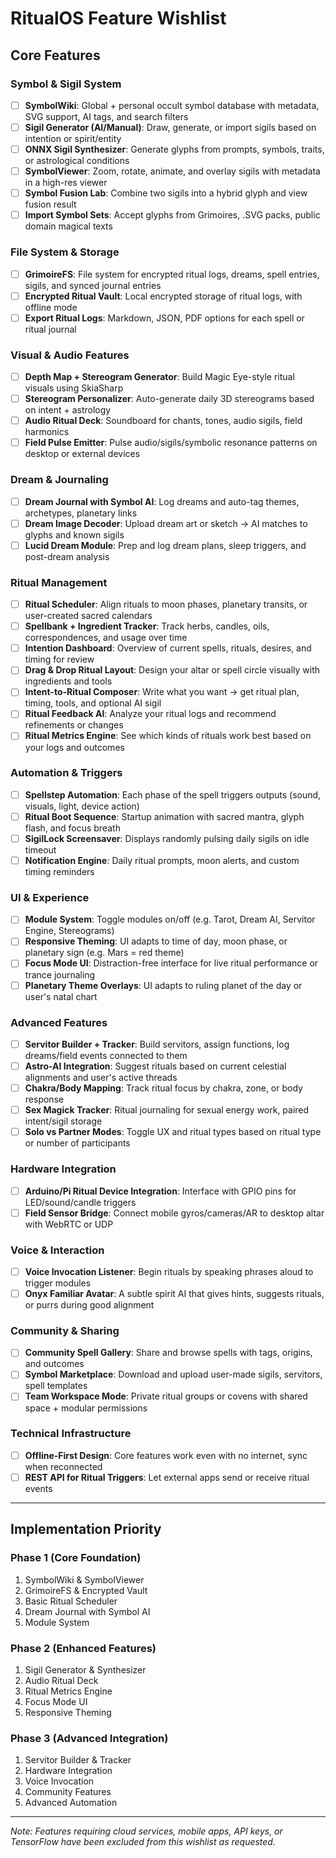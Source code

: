 # RitualOS Feature Wishlist

## Core Features

### Symbol & Sigil System
- [ ] **SymbolWiki**: Global + personal occult symbol database with metadata, SVG support, AI tags, and search filters
- [ ] **Sigil Generator (AI/Manual)**: Draw, generate, or import sigils based on intention or spirit/entity
- [ ] **ONNX Sigil Synthesizer**: Generate glyphs from prompts, symbols, traits, or astrological conditions
- [ ] **SymbolViewer**: Zoom, rotate, animate, and overlay sigils with metadata in a high-res viewer
- [ ] **Symbol Fusion Lab**: Combine two sigils into a hybrid glyph and view fusion result
- [ ] **Import Symbol Sets**: Accept glyphs from Grimoires, .SVG packs, public domain magical texts

### File System & Storage
- [ ] **GrimoireFS**: File system for encrypted ritual logs, dreams, spell entries, sigils, and synced journal entries
- [ ] **Encrypted Ritual Vault**: Local encrypted storage of ritual logs, with offline mode
- [ ] **Export Ritual Logs**: Markdown, JSON, PDF options for each spell or ritual journal

### Visual & Audio Features
- [ ] **Depth Map + Stereogram Generator**: Build Magic Eye-style ritual visuals using SkiaSharp
- [ ] **Stereogram Personalizer**: Auto-generate daily 3D stereograms based on intent + astrology
- [ ] **Audio Ritual Deck**: Soundboard for chants, tones, audio sigils, field harmonics
- [ ] **Field Pulse Emitter**: Pulse audio/sigils/symbolic resonance patterns on desktop or external devices

### Dream & Journaling
- [ ] **Dream Journal with Symbol AI**: Log dreams and auto-tag themes, archetypes, planetary links
- [ ] **Dream Image Decoder**: Upload dream art or sketch → AI matches to glyphs and known sigils
- [ ] **Lucid Dream Module**: Prep and log dream plans, sleep triggers, and post-dream analysis

### Ritual Management
- [ ] **Ritual Scheduler**: Align rituals to moon phases, planetary transits, or user-created sacred calendars
- [ ] **Spellbank + Ingredient Tracker**: Track herbs, candles, oils, correspondences, and usage over time
- [ ] **Intention Dashboard**: Overview of current spells, rituals, desires, and timing for review
- [ ] **Drag & Drop Ritual Layout**: Design your altar or spell circle visually with ingredients and tools
- [ ] **Intent-to-Ritual Composer**: Write what you want → get ritual plan, timing, tools, and optional AI sigil
- [ ] **Ritual Feedback AI**: Analyze your ritual logs and recommend refinements or changes
- [ ] **Ritual Metrics Engine**: See which kinds of rituals work best based on your logs and outcomes

### Automation & Triggers
- [ ] **Spellstep Automation**: Each phase of the spell triggers outputs (sound, visuals, light, device action)
- [ ] **Ritual Boot Sequence**: Startup animation with sacred mantra, glyph flash, and focus breath
- [ ] **SigilLock Screensaver**: Displays randomly pulsing daily sigils on idle timeout
- [ ] **Notification Engine**: Daily ritual prompts, moon alerts, and custom timing reminders

### UI & Experience
- [ ] **Module System**: Toggle modules on/off (e.g. Tarot, Dream AI, Servitor Engine, Stereograms)
- [ ] **Responsive Theming**: UI adapts to time of day, moon phase, or planetary sign (e.g. Mars = red theme)
- [ ] **Focus Mode UI**: Distraction-free interface for live ritual performance or trance journaling
- [ ] **Planetary Theme Overlays**: UI adapts to ruling planet of the day or user's natal chart

### Advanced Features
- [ ] **Servitor Builder + Tracker**: Build servitors, assign functions, log dreams/field events connected to them
- [ ] **Astro-AI Integration**: Suggest rituals based on current celestial alignments and user's active threads
- [ ] **Chakra/Body Mapping**: Track ritual focus by chakra, zone, or body response
- [ ] **Sex Magick Tracker**: Ritual journaling for sexual energy work, paired intent/sigil storage
- [ ] **Solo vs Partner Modes**: Toggle UX and ritual types based on ritual type or number of participants

### Hardware Integration
- [ ] **Arduino/Pi Ritual Device Integration**: Interface with GPIO pins for LED/sound/candle triggers
- [ ] **Field Sensor Bridge**: Connect mobile gyros/cameras/AR to desktop altar with WebRTC or UDP

### Voice & Interaction
- [ ] **Voice Invocation Listener**: Begin rituals by speaking phrases aloud to trigger modules
- [ ] **Onyx Familiar Avatar**: A subtle spirit AI that gives hints, suggests rituals, or purrs during good alignment

### Community & Sharing
- [ ] **Community Spell Gallery**: Share and browse spells with tags, origins, and outcomes
- [ ] **Symbol Marketplace**: Download and upload user-made sigils, servitors, spell templates
- [ ] **Team Workspace Mode**: Private ritual groups or covens with shared space + modular permissions

### Technical Infrastructure
- [ ] **Offline-First Design**: Core features work even with no internet, sync when reconnected
- [ ] **REST API for Ritual Triggers**: Let external apps send or receive ritual events

---

## Implementation Priority

### Phase 1 (Core Foundation)
1. SymbolWiki & SymbolViewer
2. GrimoireFS & Encrypted Vault
3. Basic Ritual Scheduler
4. Dream Journal with Symbol AI
5. Module System

### Phase 2 (Enhanced Features)
1. Sigil Generator & Synthesizer
2. Audio Ritual Deck
3. Ritual Metrics Engine
4. Focus Mode UI
5. Responsive Theming

### Phase 3 (Advanced Integration)
1. Servitor Builder & Tracker
2. Hardware Integration
3. Voice Invocation
4. Community Features
5. Advanced Automation

---

*Note: Features requiring cloud services, mobile apps, API keys, or TensorFlow have been excluded from this wishlist as requested.* 